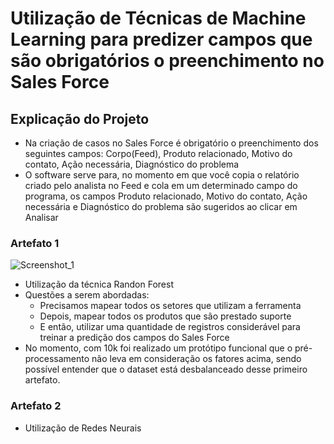 # Utilização de Técnicas de Machine Learning para predizer campos que são obrigatórios o preenchimento no Sales Force

## Explicação do Projeto

- Na criação de casos no Sales Force é obrigatório o preenchimento dos seguintes campos: Corpo(Feed), Produto relacionado, Motivo do contato, Ação necessária, Diagnóstico do problema
- O software serve para, no momento em que você copia o relatório criado pelo analista no Feed e cola em um determinado campo do programa, os campos Produto relacionado, Motivo do contato, Ação necessária e Diagnóstico do problema são sugeridos ao clicar em Analisar

### Artefato 1

![Screenshot_1](https://github.com/user-attachments/assets/9001b919-689a-4f41-a0af-2035cce6c9d3)


- Utilização da técnica Randon Forest
- Questões a serem abordadas:
  - Precisamos mapear todos os setores que utilizam a ferramenta
  - Depois, mapear todos os produtos que são prestado suporte
  - E então, utilizar uma quantidade de registros considerável para treinar a predição dos campos do Sales Force
- No momento, com 10k foi realizado um protótipo funcional que o pré-processamento não leva em consideração os fatores acima, sendo possível entender que o dataset está desbalanceado desse primeiro artefato.

### Artefato 2
- Utilização de Redes Neurais
